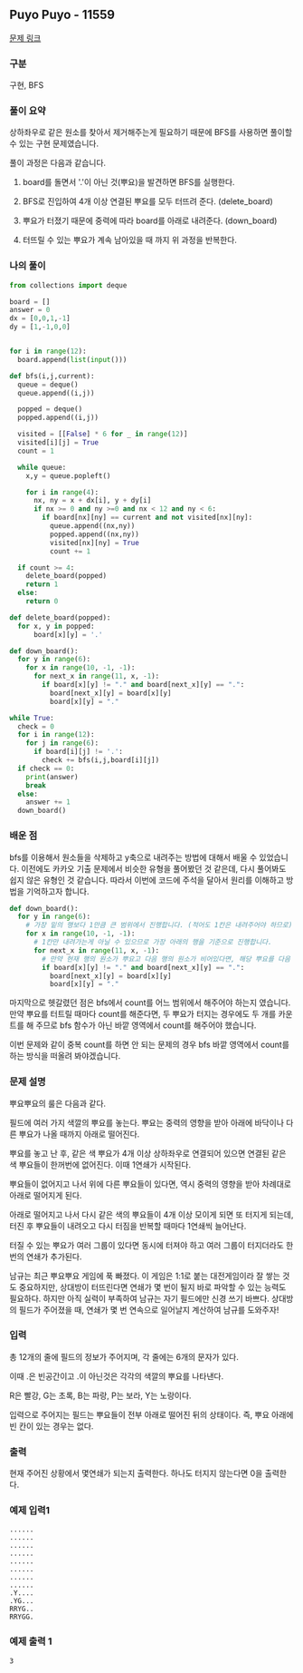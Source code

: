 ## Puyo Puyo - 11559

[문제 링크](https://www.acmicpc.net/problem/11559)

### 구분

구현, BFS

### 풀이 요약

상하좌우로 같은 원소를 찾아서 제거해주는게 필요하기 때문에 BFS를 사용하면 풀이할 수 있는 구현 문제였습니다.

풀이 과정은 다음과 같습니다.

1. board를 돌면서 '.'이 아닌 것(뿌요)을 발견하면 BFS를 실행한다.

2. BFS로 진입하여 4개 이상 연결된 뿌요를 모두 터뜨려 준다. (delete_board)

3. 뿌요가 터졌기 때문에 중력에 따라 board를 아래로 내려준다. (down_board)

4. 터뜨릴 수 있는 뿌요가 계속 남아있을 때 까지 위 과정을 반복한다.

### 나의 풀이

```python
from collections import deque

board = []
answer = 0
dx = [0,0,1,-1]
dy = [1,-1,0,0]


for i in range(12):
  board.append(list(input()))

def bfs(i,j,current):
  queue = deque()
  queue.append((i,j))

  popped = deque()
  popped.append((i,j))

  visited = [[False] * 6 for _ in range(12)]
  visited[i][j] = True
  count = 1

  while queue:
    x,y = queue.popleft()

    for i in range(4):
      nx, ny = x + dx[i], y + dy[i]
      if nx >= 0 and ny >=0 and nx < 12 and ny < 6:
        if board[nx][ny] == current and not visited[nx][ny]:
          queue.append((nx,ny))
          popped.append((nx,ny))
          visited[nx][ny] = True
          count += 1

  if count >= 4:
    delete_board(popped)
    return 1
  else:
    return 0

def delete_board(popped):
  for x, y in popped:
      board[x][y] = '.'

def down_board():
  for y in range(6):
    for x in range(10, -1, -1):
      for next_x in range(11, x, -1):
        if board[x][y] != "." and board[next_x][y] == ".":
          board[next_x][y] = board[x][y]
          board[x][y] = "."

while True:
  check = 0
  for i in range(12):
    for j in range(6):
      if board[i][j] != '.':
        check += bfs(i,j,board[i][j])
  if check == 0:
    print(answer)
    break
  else:
    answer += 1
  down_board()
```

### 배운 점

bfs를 이용해서 원소들을 삭제하고 y축으로 내려주는 방법에 대해서 배울 수 있었습니다. 이전에도 카카오 기출 문제에서 비슷한 유형을 풀어봤던 것 같은데, 다시 풀어봐도 쉽지 않은 유형인 것 같습니다. 따라서 이번에 코드에 주석을 달아서 원리를 이해하고 방법을 기억하고자 합니다.

```Python
def down_board():
  for y in range(6):
    # 가장 밑의 행보다 1만큼 큰 범위에서 진행합니다. (적어도 1칸은 내려주어야 하므로)
    for x in range(10, -1, -1):
      # 1칸만 내려가는게 아닐 수 있으므로 가장 아래의 행을 기준으로 진행합니다.
      for next_x in range(11, x, -1):
        # 만약 현재 행의 원소가 뿌요고 다음 행의 원소가 비어있다면, 해당 뿌요를 다음 행으로 내려줍니다. 그리고 현재의 행의 원소는 비워줍니다.
        if board[x][y] != "." and board[next_x][y] == ".":
          board[next_x][y] = board[x][y]
          board[x][y] = "."
```

마지막으로 헷갈렸던 점은 bfs에서 count를 어느 범위에서 해주어야 하는지 였습니다. 만약 뿌요를 터트릴 때마다 count를 해준다면, 두 뿌요가 터지는 경우에도 두 개를 카운트를 해 주므로 bfs 함수가 아닌 바깥 영역에서 count를 해주어야 했습니다.

이번 문제와 같이 중복 count를 하면 안 되는 문제의 경우 bfs 바깥 영역에서 count를 하는 방식을 떠올려 봐야겠습니다.

### 문제 설명

뿌요뿌요의 룰은 다음과 같다.

필드에 여러 가지 색깔의 뿌요를 놓는다. 뿌요는 중력의 영향을 받아 아래에 바닥이나 다른 뿌요가 나올 때까지 아래로 떨어진다.

뿌요를 놓고 난 후, 같은 색 뿌요가 4개 이상 상하좌우로 연결되어 있으면 연결된 같은 색 뿌요들이 한꺼번에 없어진다. 이때 1연쇄가 시작된다.

뿌요들이 없어지고 나서 위에 다른 뿌요들이 있다면, 역시 중력의 영향을 받아 차례대로 아래로 떨어지게 된다.

아래로 떨어지고 나서 다시 같은 색의 뿌요들이 4개 이상 모이게 되면 또 터지게 되는데, 터진 후 뿌요들이 내려오고 다시 터짐을 반복할 때마다 1연쇄씩 늘어난다.

터질 수 있는 뿌요가 여러 그룹이 있다면 동시에 터져야 하고 여러 그룹이 터지더라도 한번의 연쇄가 추가된다.

남규는 최근 뿌요뿌요 게임에 푹 빠졌다. 이 게임은 1:1로 붙는 대전게임이라 잘 쌓는 것도 중요하지만, 상대방이 터뜨린다면 연쇄가 몇 번이 될지 바로 파악할 수 있는 능력도 필요하다. 하지만 아직 실력이 부족하여 남규는 자기 필드에만 신경 쓰기 바쁘다. 상대방의 필드가 주어졌을 때, 연쇄가 몇 번 연속으로 일어날지 계산하여 남규를 도와주자!

### 입력

총 12개의 줄에 필드의 정보가 주어지며, 각 줄에는 6개의 문자가 있다.

이때 .은 빈공간이고 .이 아닌것은 각각의 색깔의 뿌요를 나타낸다.

R은 빨강, G는 초록, B는 파랑, P는 보라, Y는 노랑이다.

입력으로 주어지는 필드는 뿌요들이 전부 아래로 떨어진 뒤의 상태이다. 즉, 뿌요 아래에 빈 칸이 있는 경우는 없다.

### 출력

현재 주어진 상황에서 몇연쇄가 되는지 출력한다. 하나도 터지지 않는다면 0을 출력한다.

### 예제 입력1

```
......
......
......
......
......
......
......
......
.Y....
.YG...
RRYG..
RRYGG.
```

### 예제 출력 1

```
3
```
